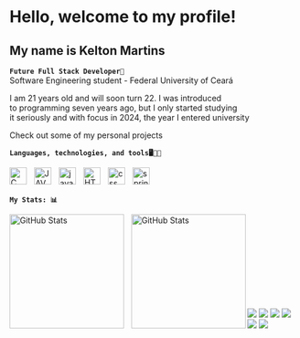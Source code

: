 # Hello, welcome to my profile!

## My name is Kelton Martins

**`Future Full Stack Developer🚀`**<br/>
Software Engineering student - Federal University of Ceará

I am 21 years old and will soon turn 22. I was introduced <br/>
to programming seven years ago, but I only started studying <br/>
it seriously and with focus in 2024, the year I entered university

Check out some of my personal projects

**`Languages, technologies, and tools🖥️🚀💡`**<br/>
<div>
  <img align="left" alt="C"  title="C"width="30px"  style="padding-right: 10px;" src="https://cdn.jsdelivr.net/gh/devicons/devicon@latest/icons/c/c-original.svg" />
  <img align="left" alt="JAVA" title="JAVA"width="30px" style="padding-right: 10px;"  src="https://cdn.jsdelivr.net/gh/devicons/devicon@latest/icons/java/java-original.svg" />
  <img align="left" alt="javascript" title="javascript"width="30px" style="padding-right: 10px;"  src="https://cdn.jsdelivr.net/gh/devicons/devicon/icons/javascript/javascript-original.svg" />
  <img align="left" alt="HTLM" title="HTML" width="30px"  style="padding-right: 10px;"  src="https://cdn.jsdelivr.net/gh/devicons/devicon@latest/icons/html5/html5-original.svg" />
  <img align="left" alt="css"title="css" width="30px" style="padding-right: 10px;" src="https://cdn.jsdelivr.net/gh/devicons/devicon/icons/css3/css3-original.svg" />
  <img align="left" alt="springboot" title="springboot"  width="30px"  style="padding-right: 10px;" src="https://cdn.jsdelivr.net/gh/devicons/devicon/icons/spring/spring-original.svg" />
  <br/><br/>
</div> 

  **`My Stats: 📊 `**
  
  <div>
    
  <a href="https://github.com/KeltonMartins" target="_blank">
  <img align="left" alt="GitHub Stats" height="200" style="padding-right: 10px;" src="https://github-readme-stats.vercel.app/api?username=KeltonMartins&show_icons=true&theme=shadow_green&include_all_commits=true&locale=pt-br" />
  <img align="left" alt="GitHub Stats" height="200" src="https://github-readme-stats.vercel.app/api/top-langs/?username=KeltonMartins&theme=shadow_green&layout=compact&custom_title=Tecnologias&langs_count=9" /> 
  </div>

  <br/><br/><br/><br/><br/><br/><br/><br/>
  ##
  <div> 
  <a href="https://www.youtube.com/channel/UC_-uuuZbY0AAt9CViNzvc-Q" target="_blank"><img src="https://img.shields.io/badge/YouTube-FF0000?style=for-the-badge&logo=youtube&logoColor=white" target="_blank"></a>
  <a href="https://instagram.com/rafaballerini" target="_blank"><img src="https://img.shields.io/badge/-Instagram-%23E4405F?style=for-the-badge&logo=instagram&logoColor=white" target="_blank"></a>
 	<a href="https://www.twitch.tv/rafaballerinii" target="_blank"><img src="https://img.shields.io/badge/Twitch-9146FF?style=for-the-badge&logo=twitch&logoColor=white" target="_blank"></a>
 <a href="https://discord.gg/wagxzStdcR" target="_blank"><img src="https://img.shields.io/badge/Discord-7289DA?style=for-the-badge&logo=discord&logoColor=white" target="_blank"></a> 
  <a href = "mailto:contatorafaballerini@gmail.com"><img src="https://img.shields.io/badge/-Gmail-%23333?style=for-the-badge&logo=gmail&logoColor=white" target="_blank"></a>
  <a href="https://www.linkedin.com/in/rafaella-ballerini-45875016a" target="_blank"><img src="https://img.shields.io/badge/-LinkedIn-%230077B5?style=for-the-badge&logo=linkedin&logoColor=white" target="_blank"></a> 
</div>
